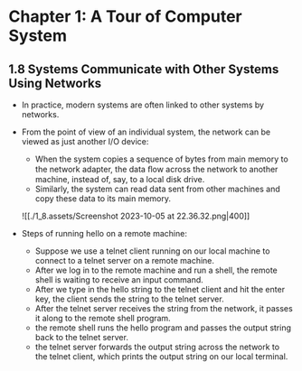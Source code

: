 # Chapter 1: A Tour of Computer System

## 1.8 Systems Communicate with Other Systems Using Networks

* In practice, modern systems are often linked to other systems by networks.

* From the point of view of an individual system, the network can be viewed as just another I/O device:

  * When the system copies a sequence of bytes from main memory to the network adapter, the data ﬂow across the network to another machine, instead of, say, to a local disk drive. 
  * Similarly, the system can read data sent from other machines and copy these data to its main memory.

  ![[./1_8.assets/Screenshot 2023-10-05 at 22.36.32.png|400]]

* Steps of running hello on a remote machine:
  * Suppose we use a telnet client running on our local machine to connect to a telnet server on a remote machine.
  * After we log in to the remote machine and run a shell, the remote shell is waiting to receive an input command.
  * After we type in the hello string to the telnet client and hit the enter key, the client sends the string to the telnet server.
  * After the telnet server receives the string from the network, it passes it along to the remote shell program.
  * the remote shell runs the hello program and passes the output string back to the telnet server.
  * the telnet server forwards the output string across the network to the telnet client, which prints the output string on our local terminal.





















